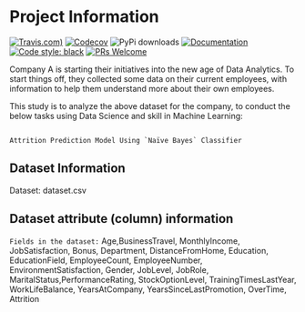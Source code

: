 # Project Information
[![Travis.com)](https://img.shields.io/travis/com/abhinavk99/jikanpy?style=flat-square)](https://travis-ci.com/abhinavk99/jikanpy)
[![Codecov](https://img.shields.io/codecov/c/github/abhinavk99/jikanpy.svg?style=flat-square)](https://codecov.io/gh/abhinavk99/jikanpy/)
![PyPi downloads](https://img.shields.io/pypi/dm/jikanpy?style=flat-square)
[![Documentation](https://readthedocs.org/projects/jikanpy/badge/?version=latest&style=flat-square)](https://jikanpy.readthedocs.io/en/latest/)
[![Code style: black](https://img.shields.io/badge/code%20style-black-000000.svg?style=flat-square)](https://github.com/ambv/black)
[![PRs Welcome](https://img.shields.io/badge/PRs-welcome-brightgreen.svg?style=flat-square)](http://makeapullrequest.com)

Company A is starting their initiatives into the new age of Data Analytics. To start things
off, they collected some data on their current employees, with information to help them
understand more about their own employees.

This study is to analyze the above dataset for the company, to conduct the below tasks using Data Science and skill in Machine Learning:
```shell

Attrition Prediction Model Using `Naïve Bayes` Classifier

```

## Dataset Information

Dataset: dataset.csv

## Dataset attribute (column) information

`Fields in the dataset:` Age,BusinessTravel, MonthlyIncome, JobSatisfaction, Bonus,
Department, DistanceFromHome, Education, EducationField, EmployeeCount,
EmployeeNumber, EnvironmentSatisfaction, Gender, JobLevel, JobRole,
MaritalStatus,PerformanceRating, StockOptionLevel, TrainingTimesLastYear,
WorkLifeBalance, YearsAtCompany, YearsSinceLastPromotion, OverTime, Attrition
